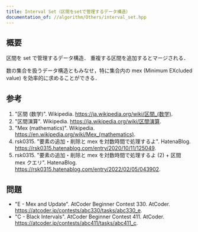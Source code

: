 ```yaml
---
title: Interval Set（区間をsetで管理するデータ構造）
documentation_of: //algorithm/Others/interval_set.hpp
---
```



## 概要

区間を set で管理するデータ構造．
重複する区間を追加するとマージされる．

数の集合を扱うデータ構造ともみなせ，特に集合内の mex (Minimum EXcluded value) を効率的に求めることができる．


## 参考

1. "区間 (数学)". Wikipedia. <https://ja.wikipedia.org/wiki/区間_(数学)>.
1. "区間演算". Wikipedia. <https://ja.wikipedia.org/wiki/区間演算>.
1. "Mex (mathematics)". Wikipedia. <https://en.wikipedia.org/wiki/Mex_(mathematics)>.
1. rsk0315. "要素の追加・削除と mex を対数時間で処理するよ". HatenaBlog. <https://rsk0315.hatenablog.com/entry/2020/10/11/125049>.
1. rsk0315. "要素の追加・削除と mex を対数時間で処理するよ (2) + 区間 mex クエリ". HatenaBlog. <https://rsk0315.hatenablog.com/entry/2022/02/05/043902>.


## 問題

- "E - Mex and Update". AtCoder Beginner Contest 330. AtCoder. <https://atcoder.jp/contests/abc330/tasks/abc330_e>.
- "C - Black Intervals". AtCoder Beginner Contest 411. AtCoder. <https://atcoder.jp/contests/abc411/tasks/abc411_c>.
